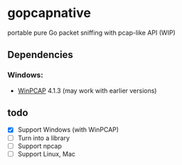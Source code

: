 # gopcapnative
portable pure Go packet sniffing with pcap-like API (WIP)

## Dependencies

### Windows:
- [WinPCAP](https://www.winpcap.org/install/default.htm) 4.1.3 (may work with earlier versions)

## todo
- [x] Support Windows (with WinPCAP)
- [ ] Turn into a library
- [ ] Support npcap
- [ ] Support Linux, Mac
